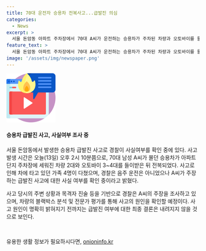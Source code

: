```yaml
---
title: 70대 운전자 승용차 전복사고...급발진 의심
categories:
  - News
excerpt: >
  서울 돈암동 아파트 주차장에서 70대 A씨가 운전하는 승용차가 주차된 차량과 오토바이를 들이받아 전복된 사고가 발생했습니다. 사고로 가족 4명이 다쳤으며, A씨는 급발진 사고 주장하고 경찰이 확인 중입니다.
feature_text: >
  서울 돈암동 아파트 주차장에서 70대 A씨가 운전하는 승용차가 주차된 차량과 오토바이를 들이받아 전복된 사고가 발생했습니다. 사고로 가족 4명이 다쳤으며, A씨는 급발진 사고 주장하고 경찰이 확인 중입니다.
image: '/assets/img/newspaper.png'
---
```


<p><img src="/assets/img/news.png" alt="rentncar 속보" /></p>

<h4>승용차 급발진 사고, 사실여부 조사 중</h4>

<p>서울 돈암동에서 발생한 승용차 급발진 사고로 경찰이 사실여부를 확인 중에 있다. 사고 발생 시간은 오늘(13일) 오후 2시 10분쯤으로, 70대 남성 A씨가 몰던 승용차가 아파트 단지 주차장에 세워진 차량 2대와 오토바이 3~4대를 들이받은 뒤 전복되었다. 사고로 인해 차에 타고 있던 가족 4명이 다쳤으며, 경찰은 음주 운전은 아니었으나 A씨가 주장하는 급발진 사고에 대한 사실 여부를 확인 중이라고 밝혔다.</p>

<p>사고 당시의 주변 상황과 목격자 진술 등을 기반으로 경찰은 A씨의 주장을 조사하고 있으며, 차량의 블랙박스 분석 및 전문가 평가를 통해 사고의 원인을 확인할 예정이다. 사고 원인이 명확히 밝혀지기 전까지는 급발진 여부에 대한 최종 결론은 내려지지 않을 것으로 보인다.</p>

<p data-ke-size="size16">&nbsp;</p>
유용한 생활 정보가 필요하시다면, <a href="https://onioninfo.kr" rel="dofollow">onioninfo.kr</a>


